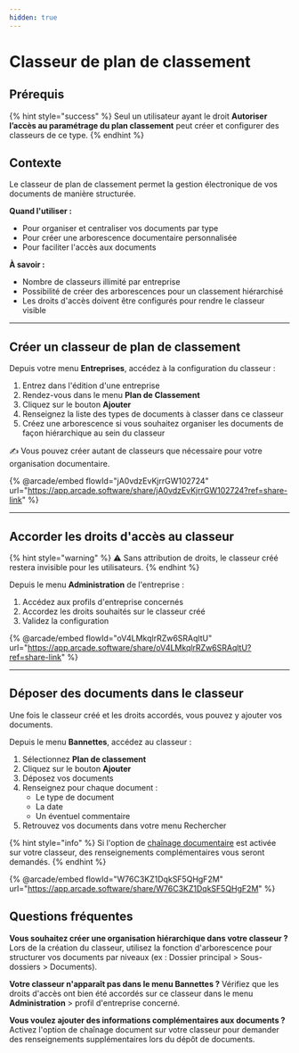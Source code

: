 ```yaml
---
hidden: true
---
```


# Classeur de plan de classement

## Prérequis

{% hint style="success" %}
Seul un utilisateur ayant le droit **Autoriser l’accès au paramétrage du plan classement** peut créer et configurer des classeurs de ce type.
{% endhint %}

## Contexte

Le classeur de plan de classement permet la gestion électronique de vos documents de manière structurée.

**Quand l'utiliser :**

* Pour organiser et centraliser vos documents par type
* Pour créer une arborescence documentaire personnalisée
* Pour faciliter l'accès aux documents&#x20;

**À savoir :**

* Nombre de classeurs illimité par entreprise
* Possibilité de créer des arborescences pour un classement hiérarchisé
* Les droits d'accès doivent être configurés pour rendre le classeur visible

***

## Créer un classeur de plan de classement

Depuis votre menu **Entreprises**, accédez à la configuration du classeur :

1. Entrez dans l'édition d'une entreprise
2. Rendez-vous dans le menu **Plan de Classement**
3. Cliquez sur le bouton **Ajouter**
4. Renseignez la liste des types de documents à classer dans ce classeur
5. Créez une arborescence si vous souhaitez organiser les documents de façon hiérarchique au sein du classeur

✍️ Vous pouvez créer autant de classeurs que nécessaire pour votre organisation documentaire.

{% @arcade/embed flowId="jA0vdzEvKjrrGW102724" url="https://app.arcade.software/share/jA0vdzEvKjrrGW102724?ref=share-link" %}

***

## Accorder les droits d'accès au classeur

{% hint style="warning" %}
⚠️ Sans attribution de droits, le classeur créé restera invisible pour les utilisateurs.
{% endhint %}

Depuis le menu **Administration** de l'entreprise :

1. Accédez aux profils d'entreprise concernés
2. Accordez les droits souhaités sur le classeur créé
3. Validez la configuration

{% @arcade/embed flowId="oV4LMkqlrRZw6SRAqltU" url="https://app.arcade.software/share/oV4LMkqlrRZw6SRAqltU?ref=share-link" %}

***

## Déposer des documents dans le classeur

Une fois le classeur créé et les droits accordés, vous pouvez y ajouter vos documents.

Depuis le menu **Bannettes**, accédez au classeur :

1. Sélectionnez **Plan de classement**
2. Cliquez sur le bouton **Ajouter**
3. Déposez vos documents
4. Renseignez pour chaque document :
   * Le type de document
   * La date
   * Un éventuel commentaire
5. Retrouvez vos documents dans votre menu Rechercher

{% hint style="info" %}
Si l'option de [chaînage documentaire](../processus-metiers/gestion-documentaire-avancee/chainage-documentaire.md) est activée sur votre classeur, des renseignements complémentaires vous seront demandés.
{% endhint %}

{% @arcade/embed flowId="W76C3KZ1DqkSF5QHgF2M" url="https://app.arcade.software/share/W76C3KZ1DqkSF5QHgF2M" %}

## Questions fréquentes

**Vous souhaitez créer une organisation hiérarchique dans votre classeur ?** Lors de la création du classeur, utilisez la fonction d'arborescence pour structurer vos documents par niveaux (ex : Dossier principal > Sous-dossiers > Documents).

**Votre classeur n'apparaît pas dans le menu Bannettes ?** Vérifiez que les droits d'accès ont bien été accordés sur ce classeur dans le menu **Administration** > profil d'entreprise concerné.

**Vous voulez ajouter des informations complémentaires aux documents ?** Activez l'option de chaînage document sur votre classeur pour demander des renseignements supplémentaires lors du dépôt de documents.
